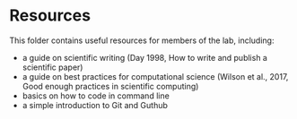 # Resources
This folder contains useful resources for members of the lab, including: 
* a guide on scientific writing (Day 1998, How to write and publish a scientific paper)
* a guide on best practices for computational science (Wilson et al., 2017, Good enough practices in scientific computing)
* basics on how to code in command line
* a simple introduction to Git and Guthub

